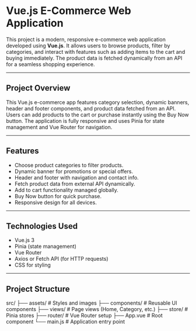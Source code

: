 # Vue.js E-Commerce Web Application

This project is a modern, responsive e-commerce web application developed using **Vue.js**. It allows users to browse products, filter by categories, and interact with features such as adding items to the cart and buying immediately. The product data is fetched dynamically from an API for a seamless shopping experience.

---

## Project Overview

This Vue.js e-commerce app features category selection, dynamic banners, header and footer components, and product data fetched from an API. Users can add products to the cart or purchase instantly using the Buy Now button. The application is fully responsive and uses Pinia for state management and Vue Router for navigation.

---

## Features

- Choose product categories to filter products.
- Dynamic banner for promotions or special offers.
- Header and footer with navigation and contact info.
- Fetch product data from external API dynamically.
- Add to cart functionality managed globally.
- Buy Now button for quick purchase.
- Responsive design for all devices.

---

## Technologies Used

- Vue.js 3
- Pinia (state management)
- Vue Router
- Axios or Fetch API (for HTTP requests)
- CSS for styling

---

## Project Structure
src/
├── assets/ # Styles and images
├── components/ # Reusable UI components
├── views/ # Page views (Home, Category, etc.)
├── store/ # Pinia stores
├── router/ # Vue Router setup
├── App.vue # Root component
└── main.js # Application entry point
